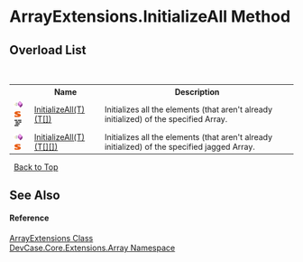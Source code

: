 # ArrayExtensions.InitializeAll Method 
 


## Overload List
&nbsp;<table><tr><th></th><th>Name</th><th>Description</th></tr><tr><td>![Public method](media/pubmethod.gif "Public method")![Static member](media/static.gif "Static member")![Code example](media/CodeExample.png "Code example")</td><td><a href="M_DevCase_Core_Extensions_Array_ArrayExtensions_InitializeAll__1">InitializeAll(T)(T[])</a></td><td>
Initializes all the elements (that aren't already initialized) of the specified Array.</td></tr><tr><td>![Public method](media/pubmethod.gif "Public method")![Static member](media/static.gif "Static member")</td><td><a href="M_DevCase_Core_Extensions_Array_ArrayExtensions_InitializeAll__1_1">InitializeAll(T)(T[][])</a></td><td>
Initializes all the elements (that aren't already initialized) of the specified jagged Array.</td></tr></table>&nbsp;
<a href="#arrayextensions.initializeall-method">Back to Top</a>

## See Also


#### Reference
<a href="T_DevCase_Core_Extensions_Array_ArrayExtensions">ArrayExtensions Class</a><br /><a href="N_DevCase_Core_Extensions_Array">DevCase.Core.Extensions.Array Namespace</a><br />
